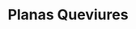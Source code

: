 ---
title: "Planas Queviures"
url: /corbera-de-llobregat/planas-queviures/
shop: alimentación sana
---